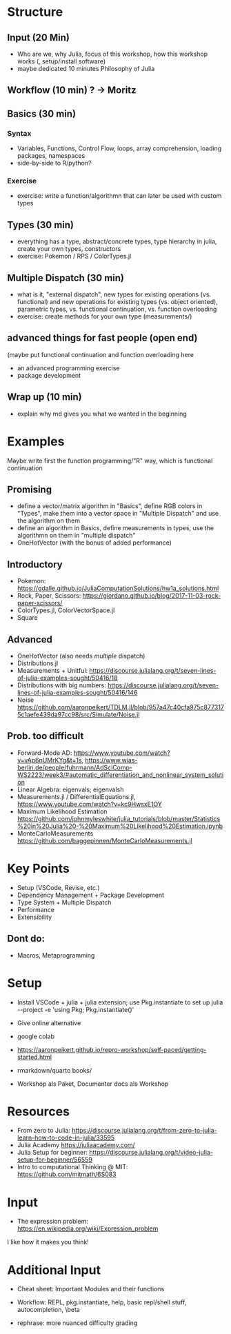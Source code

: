 # Structure
## Input (20 Min)
- Who are we, why Julia, focus of this workshop, how this workshop works (, setup/install software)
- maybe dedicated 10 minutes Philosophy of Julia

## Workflow (10 min) ? -> Moritz

## Basics (30 min)
### Syntax
- Variables, Functions, Control Flow, loops, array comprehension, loading packages, namespaces
- side-by-side to R/python?
### Exercise
- exercise: write a function/algorithmn that can later be used with custom types

## Types (30 min)
- everything has a type, abstract/concrete types, type hierarchy in julia, create your own types, constructors
- exercise: Pokemon / RPS / ColorTypes.jl

## Multiple Dispatch (30 min)
- what is it, "external dispatch", new types for existing operations (vs. functional) and new operations for existing types (vs. object oriented), parametric types, vs. functional continuation, vs. function overloading
- exercise: create methods for your own type (measurements/)

## advanced things for fast people (open end)
(maybe put functional continuation and function overloading here
- an advanced programming exercise
- package development

## Wrap up (10 min)
- explain why md gives you what we wanted in the beginning

# Examples

Maybe write first the function programming/"R" way, which is functional continuation

## Promising
- define a vector/matrix algorithm in "Basics", define RGB colors in "Types", make them into a vector space in "Multiple Dispatch" and use the algorithm on them
- define an algorithm in Basics, define measurements in types, use the algorithmn on them in "multiple dispatch"
- OneHotVector (with the bonus of added performance)

## Introductory
- Pokemon: https://gdalle.github.io/JuliaComputationSolutions/hw1a_solutions.html
- Rock, Paper, Scissors: https://giordano.github.io/blog/2017-11-03-rock-paper-scissors/
- ColorTypes.jl, ColorVectorSpace.jl
- Square

## Advanced
- OneHotVector (also needs *multiple* dispatch)
- Distributions.jl
- Measurements + Unitful: https://discourse.julialang.org/t/seven-lines-of-julia-examples-sought/50416/18
- Distributions with big numbers: https://discourse.julialang.org/t/seven-lines-of-julia-examples-sought/50416/146
- Noise https://github.com/aaronpeikert/TDLM.jl/blob/957a47c40cfa975c8773175c1aefe439da97cc98/src/Simulate/Noise.jl

## Prob. too difficult
- Forward-Mode AD: https://www.youtube.com/watch?v=vAp6nUMrKYg&t=1s, https://www.wias-berlin.de/people/fuhrmann/AdSciComp-WS2223/week3/#automatic_differentiation_and_nonlinear_system_solution
- Linear Algebra: eigenvals; eigenvalsh
- Measurements.jl / DifferentialEquations.jl, https://www.youtube.com/watch?v=kc9HwsxE1OY
- Maximum Likelihood Estimation https://github.com/johnmyleswhite/julia_tutorials/blob/master/Statistics%20in%20Julia%20-%20Maximum%20Likelihood%20Estimation.ipynb
- MonteCarloMeasurements https://github.com/baggepinnen/MonteCarloMeasurements.jl

# Key Points
- Setup (VSCode, Revise, etc.)
- Dependency Management + Package Development
- Type System + Multiple Dispatch
- Performance
- Extensibility

## Dont do:
- Macros, Metaprogramming

# Setup
- Install VSCode + julia + julia extension; use Pkg.instantiate to set up
    julia --project -e 'using Pkg; Pkg.instantiate()'
- Give online alternative

- google colab
- https://aaronpeikert.github.io/repro-workshop/self-paced/getting-started.html
- rmarkdown/quarto books/
- Workshop als Paket, Documenter docs als Workshop


# Resources
- From zero to Julia: https://discourse.julialang.org/t/from-zero-to-julia-learn-how-to-code-in-julia/33595
- Julia Academy https://juliaacademy.com/
- Julia Setup for beginner: https://discourse.julialang.org/t/video-julia-setup-for-beginner/56559
- Intro to computational Thinking @ MIT: https://github.com/mitmath/6S083

# Input
- The expression problem: https://en.wikipedia.org/wiki/Expression_problem

I like how it makes you think!

# Additional Input
- Cheat sheet: Important Modules and their functions
- Workflow: REPL, pkg.instantiate, help, basic repl/shell stuff, autocompletion, \beta

- rephrase: more nuanced difficulty grading
